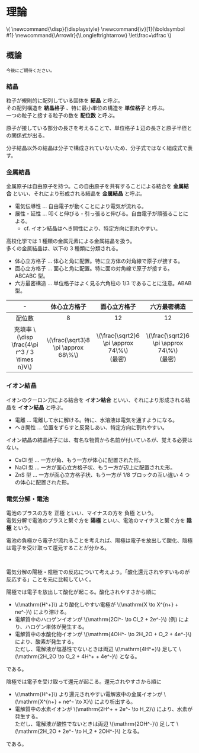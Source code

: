 # 理論

\\(
    \newcommand{\disp}{\displaystyle}
    \newcommand{\v}[1]{\boldsymbol #1}
    \newcommand{\Arrowlr}{\Longleftrightarrow}
    \let\frac=\dfrac
\\)

## 概論

```admonish warning title="作成中です"
今後にご期待ください。
```



### 結晶

粒子が規則的に配列している固体を **結晶** と呼ぶ。  
その配列構造を **結晶格子** 、特に最小単位の構造を **単位格子** と呼ぶ。  
一つの粒子と接する粒子の数を **配位数** と呼ぶ。

原子が接している部分の長さを考えることで、単位格子１辺の長さと原子半径との関係式が出る。

分子結晶以外の結晶は分子で構成されていないため、分子式ではなく組成式で表す。



### 金属結晶

金属原子は自由原子を持つ。この自由原子を共有することによる結合を **金属結合** といい、それにより形成される結晶を **金属結晶** と呼ぶ。

+ 電気伝導性 ... 自由電子が動くことにより電気が流れる。
+ 展性・延性 ... 叩くと伸びる・引っ張ると伸びる。自由電子が頑張ることによる。
    - cf. イオン結晶はへき開性により、特定方向に割れやすい。

高校化学では 1 種類の金属元素による金属結晶を扱う。  
多くの金属結晶は、以下の 3 種類に分類される。

+ 体心立方格子 ... 体心と角に配置。特に立方体の対角線で原子が接する。
+ 面心立方格子 ... 面心と角に配置。特に面の対角線で原子が接する。ABCABC 型。
+ 六方最密構造 ... 単位格子はよく見る六角柱の 1/3 であることに注意。ABAB 型。

|-|体心立方格子|面心立方格子|六方最密構造|
|:-:|:-:|:-:|:-:|
|配位数|8|12|12|
|充填率 \\(\disp \frac{4\pi r^3 / 3 \times n}V\\)|\\(\frac{\sqrt3}8 \pi \approx 68\\%\\)|\\(\frac{\sqrt2}6 \pi \approx 74\\%\\)<br>(最密)|\\(\frac{\sqrt2}6 \pi \approx 74\\%\\)<br>(最密)|



### イオン結晶

イオンのクーロン力による結合を **イオン結合** といい、それにより形成される結晶を **イオン結晶** と呼ぶ。

+ 電離 ... 電離して水に解ける。特に、水溶液は電気を通すようになる。
+ へき開性 ... 位置をずらすと反発しあい、特定方向に割れやすい。

イオン結晶の結晶格子には、有名な物質から名前が付いているが、覚える必要はない。

+ CsCl 型 ... 一方が角、もう一方が体心に配置された形。
+ NaCl 型 ... 一方が面心立方格子状、もう一方が辺上に配置された形。
+ ZnS 型 ... 一方が面心立方格子状、もう一方が 1/8 ブロックの互い違い 4 つの体心に配置された形。



### 電気分解・電池

電池のプラスの方を 正極 といい、マイナスの方を 負極 という。  
電気分解で電池のプラスと繋ぐ方を **陽極** といい、電池のマイナスと繋ぐ方を **陰極** という。

電池の負極から電子が流れることを考えれば、陽極は電子を放出して酸化、陰極は電子を受け取って還元することが分かる。

<br>

電気分解の陽極・陰極での反応について考えよう。「酸化還元されやすいものが反応する」ことを元に比較していく。

陽極では電子を放出して酸化が起こる。酸化されやすさから順に

+ \\(\mathrm{H^+}\\) より酸化しやすい電極が \\(\mathrm{X \to X^{n+} + ne^-}\\) により溶ける。
+ 電解質中のハロゲンイオンが \\(\mathrm{2Cl^- \to Cl_2 + 2e^-}\\) (例) により、ハロゲン単体が発生する。
+ 電解質中の水酸化物イオンが \\(\mathrm{4OH^- \to 2H_2O + O_2 + 4e^-}\\) により、酸素が発生する。<br>ただし、電解液が塩基性でないときは両辺 \\(\mathrm{4H^+}\\) 足して \\(\mathrm{2H_2O \to O_2 + 4H^+ + 4e^-}\\) となる。

である。

陰極では電子を受け取って還元が起こる。還元されやすさから順に

+ \\(\mathrm{H^+}\\) より還元されやすい電解液中の金属イオンが \\(\mathrm{X^{n+} + ne^- \to X}\\) により析出する。
+ 電解質中の水素イオンが \\(\mathrm{2H^+ + 2e^- \to H_2}\\) により、水素が発生する。<br>ただし、電解液が酸性でないときは両辺 \\(\mathrm{2OH^-}\\) 足して \\(\mathrm{2H_2O + 2e^- \to H_2 + 2OH^-}\\) となる。

である。
